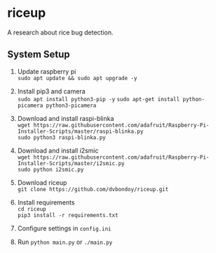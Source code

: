 # riceup
A research about rice bug detection.

## System Setup
1. Update raspberry pi  
`sudo apt update && sudo apt upgrade -y`

2. Install pip3 and camera  
`sudo apt install python3-pip -y`
`sudo apt-get install python-picamera python3-picamera`

3. Download and install raspi-blinka  
`wget https://raw.githubusercontent.com/adafruit/Raspberry-Pi-Installer-Scripts/master/raspi-blinka.py`  
`sudo python3 raspi-blinka.py`  

4. Download and install i2smic  
`wget https://raw.githubusercontent.com/adafruit/Raspberry-Pi-Installer-Scripts/master/i2smic.py`  
`sudo python i2smic.py`  

5. Download riceup  
`git clone https://github.com/dvbondoy/riceup.git`  

6. Install requirements  
`cd riceup`  
`pip3 install -r requirements.txt`  

7. Configure settings in `config.ini` 
8. Run `python main.py` or `./main.py`

